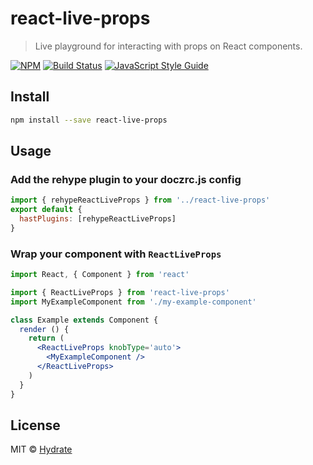 # react-live-props

> Live playground for interacting with props on React components.

[![NPM](https://img.shields.io/npm/v/react-live-props.svg)](https://www.npmjs.com/package/react-live-props) [![Build Status](https://travis-ci.com/hydrateio/react-live-props.svg?branch=master)](https://travis-ci.com/hydrateio/react-live-props) [![JavaScript Style Guide](https://img.shields.io/badge/code_style-standard-brightgreen.svg)](https://standardjs.com)

## Install

```bash
npm install --save react-live-props
```

## Usage
### Add the rehype plugin to your doczrc.js config
```javascript
import { rehypeReactLiveProps } from '../react-live-props'
export default {
  hastPlugins: [rehypeReactLiveProps]
}
```

### Wrap your component with `ReactLiveProps`
```jsx
import React, { Component } from 'react'

import { ReactLiveProps } from 'react-live-props'
import MyExampleComponent from './my-example-component'

class Example extends Component {
  render () {
    return (
      <ReactLiveProps knobType='auto'>
        <MyExampleComponent />
      </ReactLiveProps>
    )
  }
}
```

## License

MIT © [Hydrate](https://hydrate.io)
